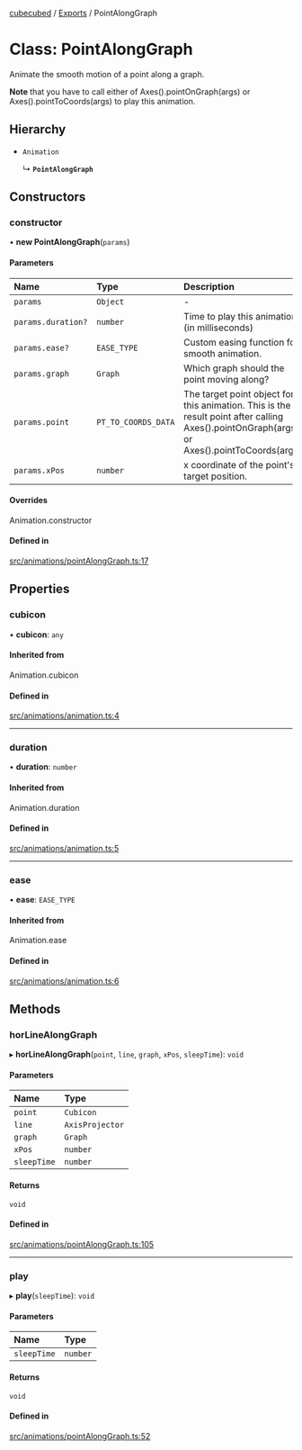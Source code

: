 [cubecubed](/reference/README.md) / [Exports](/reference/modules.md) / PointAlongGraph

# Class: PointAlongGraph

Animate the smooth motion of a point along a graph.

**Note** that you have to call either of Axes().pointOnGraph(args) or Axes().pointToCoords(args) to play this animation.

## Hierarchy

- `Animation`

  ↳ **`PointAlongGraph`**

## Constructors

### constructor

• **new PointAlongGraph**(`params`)

#### Parameters

| Name | Type | Description |
| :------ | :------ | :------ |
| `params` | `Object` | - |
| `params.duration?` | `number` | Time to play this animation. (in milliseconds) |
| `params.ease?` | `EASE_TYPE` | Custom easing function for smooth animation. |
| `params.graph` | `Graph` | Which graph should the point moving along? |
| `params.point` | `PT_TO_COORDS_DATA` | The target point object for this animation.  This is the result point after calling Axes().pointOnGraph(args) or Axes().pointToCoords(args). |
| `params.xPos` | `number` | x coordinate of the point's target position. |

#### Overrides

Animation.constructor

#### Defined in

[src/animations/pointAlongGraph.ts:17](https://github.com/imaphatduc/cubecubed/blob/dfe7a5d/src/animations/pointAlongGraph.ts#L17)

## Properties

### cubicon

• **cubicon**: `any`

#### Inherited from

Animation.cubicon

#### Defined in

[src/animations/animation.ts:4](https://github.com/imaphatduc/cubecubed/blob/dfe7a5d/src/animations/animation.ts#L4)

___

### duration

• **duration**: `number`

#### Inherited from

Animation.duration

#### Defined in

[src/animations/animation.ts:5](https://github.com/imaphatduc/cubecubed/blob/dfe7a5d/src/animations/animation.ts#L5)

___

### ease

• **ease**: `EASE_TYPE`

#### Inherited from

Animation.ease

#### Defined in

[src/animations/animation.ts:6](https://github.com/imaphatduc/cubecubed/blob/dfe7a5d/src/animations/animation.ts#L6)

## Methods

### horLineAlongGraph

▸ **horLineAlongGraph**(`point`, `line`, `graph`, `xPos`, `sleepTime`): `void`

#### Parameters

| Name | Type |
| :------ | :------ |
| `point` | `Cubicon` |
| `line` | `AxisProjector` |
| `graph` | `Graph` |
| `xPos` | `number` |
| `sleepTime` | `number` |

#### Returns

`void`

#### Defined in

[src/animations/pointAlongGraph.ts:105](https://github.com/imaphatduc/cubecubed/blob/dfe7a5d/src/animations/pointAlongGraph.ts#L105)

___

### play

▸ **play**(`sleepTime`): `void`

#### Parameters

| Name | Type |
| :------ | :------ |
| `sleepTime` | `number` |

#### Returns

`void`

#### Defined in

[src/animations/pointAlongGraph.ts:52](https://github.com/imaphatduc/cubecubed/blob/dfe7a5d/src/animations/pointAlongGraph.ts#L52)
